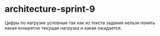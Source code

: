 # architecture-sprint-9

Цифры по нагрузке условные так как из текста задания нельзя понять какая конкретно текущая нагрузка и какая ожидается.
